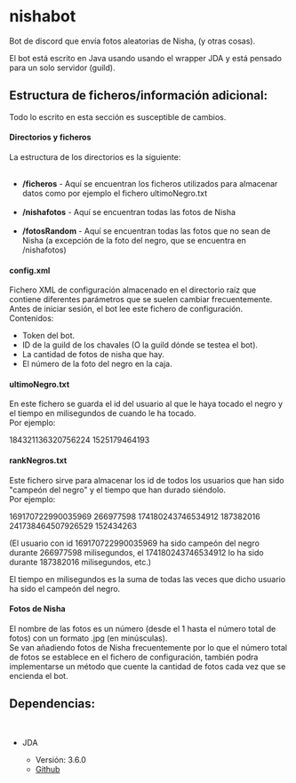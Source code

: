 # nishabot
<p>Bot de discord que envía fotos aleatorias de Nisha, (y otras cosas).</p>

<p>El bot está escrito en Java usando usando el wrapper JDA y está pensado para un solo servidor (guild).</p>

<h2>Estructura de ficheros/información adicional:</h2>
<p>Todo lo escrito en esta sección es susceptible de cambios.</p>
<h4>Directorios y ficheros</h4>
<p>La estructura de los directorios es la siguiente:
<br>
  <ul>
    <li><b>/ficheros</b> - Aquí se encuentran los ficheros utilizados para almacenar datos como por ejemplo  el fichero ultimoNegro.txt</li>
    <li><b>/nishafotos</b> - Aquí se encuentran todas las fotos de Nisha</li>
     <li><b>/fotosRandom</b> - Aquí se encuentran todas las fotos que no sean de Nisha (a excepción de la foto del negro, que se encuentra en /nishafotos)</li>
  </ul>
</p>
<h4>config.xml</h4>
<p>Fichero XML de configuración almacenado en el directorio raíz que contiene diferentes parámetros que se suelen cambiar frecuentemente.
<br>
Antes de iniciar sesión, el bot lee este fichero de configuración.
<br>
Contenidos:
</p>
<ul>
  <li>Token del bot.</li>
  <li>ID de la guild de los chavales (O la guild dónde se testea el bot).</li>
  <li>La cantidad de fotos de nisha que hay.</li>
  <li>El número de la foto del negro en la caja.</li>
</ul>
<h4>ultimoNegro.txt</h4>
<p>En este fichero se guarda el id del usuario al que le haya tocado el negro y el tiempo en milisegundos de cuando le ha tocado.<br>
Por ejemplo:
</p>
<p>
  184321136320756224 1525179464193
</p>
<h4>rankNegros.txt</h4>
<p>Este fichero sirve para almacenar los id de todos los usuarios que han sido "campeón del negro" y el tiempo que han durado siéndolo.
<br>
Por ejemplo:
</p>
<p>
  169170722990035969 266977598 174180243746534912 187382016 241738464507926529 152434263
</p>
<p>
  (El usuario con id 169170722990035969 ha sido campeón del negro durante 266977598 milisegundos, el 174180243746534912 lo ha sido durante 187382016 milisegundos, etc.)
</p>
<p>El tiempo en milisegundos es la suma de todas las veces que dicho usuario ha sido el campeón del negro.</p>
<h4>Fotos de Nisha</h4>
<p>
  El nombre de las fotos es un número (desde el 1 hasta el número total de fotos) con un formato .jpg (en minúsculas).
  <br>
  Se van añadiendo fotos de Nisha frecuentemente por lo que el número total de fotos se establece en el fichero de configuración, también podra implementarse un método que cuente la cantidad de fotos cada vez que se encienda el bot.
</p>
<h2>Dependencias:</h2>
<br>
<ul>
  <li>JDA</li>
  <ul>
    <li>Versión: 3.6.0</li>
    <li><a href="https://github.com/DV8FromTheWorld/JDA">Github</a>
  </ul>
</ul>
